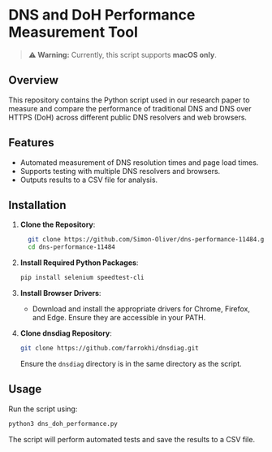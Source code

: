 # DNS and DoH Performance Measurement Tool

> **⚠️ Warning:** Currently, this script supports **macOS only**.

## Overview

This repository contains the Python script used in our research paper to measure and compare the performance of traditional DNS and DNS over HTTPS (DoH) across different public DNS resolvers and web browsers.

## Features

- Automated measurement of DNS resolution times and page load times.
- Supports testing with multiple DNS resolvers and browsers.
- Outputs results to a CSV file for analysis.

## Installation

1. **Clone the Repository**:

   ```bash
     git clone https://github.com/Simon-Oliver/dns-performance-11484.git
     cd dns-performance-11484
   ```

2. **Install Required Python Packages**:

   ```bash
   pip install selenium speedtest-cli
   ```

3. **Install Browser Drivers**:

   - Download and install the appropriate drivers for Chrome, Firefox, and Edge. Ensure they are accessible in your PATH.

4. **Clone dnsdiag Repository**:

   ```bash
   git clone https://github.com/farrokhi/dnsdiag.git
   ```

   Ensure the `dnsdiag` directory is in the same directory as the script.

## Usage

Run the script using:

```bash
python3 dns_doh_performance.py
```

The script will perform automated tests and save the results to a CSV file.